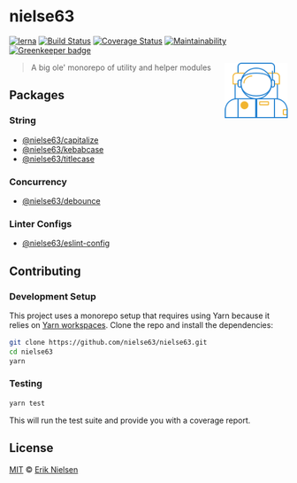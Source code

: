 # nielse63

[![lerna](https://img.shields.io/badge/maintained%20with-lerna-cc00ff.svg)](https://lernajs.io/)
[![Build Status](https://travis-ci.org/nielse63/nielse63.svg?branch=master)](https://travis-ci.org/nielse63/nielse63)
[![Coverage Status](https://coveralls.io/repos/github/nielse63/nielse63/badge.svg?branch=master)](https://coveralls.io/github/nielse63/nielse63?branch=master)
[![Maintainability](https://api.codeclimate.com/v1/badges/35a7987502cef49a34c7/maintainability)](https://codeclimate.com/github/nielse63/nielse63/maintainability)
[![Greenkeeper badge](https://badges.greenkeeper.io/nielse63/nielse63.svg)](https://greenkeeper.io/)

<!-- markdownlint-disable MD033 -->
<img src="logo.png" height="100" align="right">
<!-- markdownlint-enable MD033 -->

> A big ole' monorepo of utility and helper modules

## Packages

### String

- [@nielse63/capitalize](https://github.com/nielse63/nielse63/tree/master/packages/capitalize)
- [@nielse63/kebabcase](https://github.com/nielse63/nielse63/tree/master/packages/kebabcase)
- [@nielse63/titlecase](https://github.com/nielse63/nielse63/tree/master/packages/titlecase)

### Concurrency

- [@nielse63/debounce](https://github.com/nielse63/nielse63/tree/master/packages/debounce)

### Linter Configs

- [@nielse63/eslint-config](https://github.com/nielse63/nielse63/tree/master/packages/eslint-config)

## Contributing

### Development Setup

This project uses a monorepo setup that requires using Yarn because it
relies on
[Yarn workspaces](https://yarnpkg.com/blog/2017/08/02/introducing-workspaces/).
Clone the repo and install the dependencies:

```bash
git clone https://github.com/nielse63/nielse63.git
cd nielse63
yarn
```

### Testing

```bash
yarn test
```

This will run the test suite and provide you with a coverage report.

## License

[MIT](https://github.com/nielse63/nielse63/blob/master/LICENSE) © [Erik Nielsen](https://312development.com)
